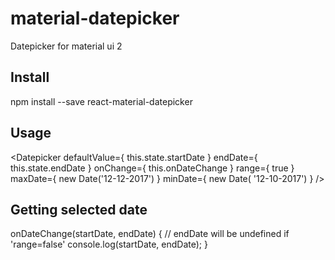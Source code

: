 # material-datepicker
Datepicker for material ui 2

## Install
npm install --save react-material-datepicker

## Usage
<Datepicker 
  defaultValue={ this.state.startDate }
  endDate={ this.state.endDate }
  onChange={ this.onDateChange }
  range={ true }
  maxDate={ new Date('12-12-2017') }
  minDate={ new Date( '12-10-2017') }
/> 

## Getting selected date
onDateChange(startDate, endDate) {
  // endDate will be undefined if 'range=false'
  console.log(startDate, endDate); 
}
